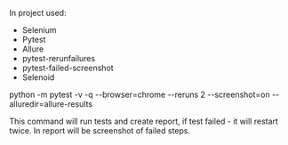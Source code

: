 In project used:
- Selenium
- Pytest
- Allure
- pytest-rerunfailures
- pytest-failed-screenshot
- Selenoid

python -m pytest -v -q --browser=chrome --reruns 2 --screenshot=on --alluredir=allure-results

This command will run tests and create report, if test failed - it will restart twice. In report will be screenshot of failed steps.
